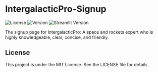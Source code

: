 # IntergalacticPro-Signup
![License](https://img.shields.io/badge/license-proprietary-brightgreen)
![Version](https://img.shields.io/badge/version-1.0.4-red)
![Streamlit Version](https://img.shields.io/badge/dynamic/json?url=https://pypi.python.org/pypi/streamlit/json&query=$.info.version&label=streamlit&color=ff69b4)

The signup page for IntergalacticPro: A space and rockets expert who is highly knowledgeable, clear, concise, and friendly.

## License
This project is under the MIT License. See the LICENSE file for details.
